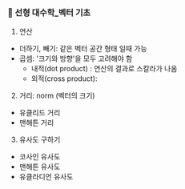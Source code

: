 ### 👀 선형 대수학_벡터 기초

1. 연산

- 더하기, 빼기: 같은 벡터 공간 형태 일때 가능
- 곱셈: '크기와 방향'을 모두 고려해야 함
  - 내적(dot product) : 연산의 결과로 스칼라가 나옴
  - 외적(cross product): 



2. 거리: norm (벡터의 크기)

- 유클리드 거리
- 맨해튼 거리



3. 유사도 구하기

- 코사인 유사도
- 맨해튼 유사도
- 유클라디언 유사도